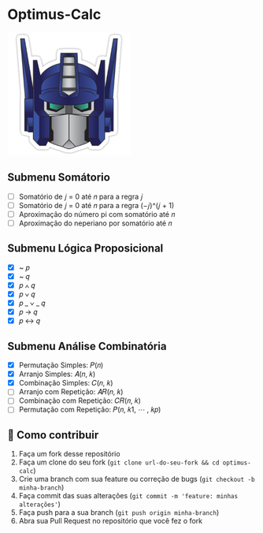 # Optimus-Calc

<img width="250px" height="250px" src="./.github/optimus-prime.png" alt="optimus-prime">

## Submenu Somátorio

- [ ] Somatório de 𝑗 = 0 até 𝑛 para a regra 𝑗
- [ ] Somatório de 𝑗 = 0 até 𝑛 para a regra (−𝑗)^(𝑗 + 1)
- [ ] Aproximação do número pi com somatório até 𝑛
- [ ] Aproximação do neperiano por somatório até 𝑛

## Submenu Lógica Proposicional

- [x] ~ 𝑝
- [x] ~ 𝑞
- [x] 𝑝 ∧ 𝑞
- [x] 𝑝 ∨ 𝑞
- [x] 𝑝 _ ∨ _ 𝑞
- [x] 𝑝 → 𝑞
- [x] 𝑝 ↔ 𝑞

## Submenu Análise Combinatória

- [x] Permutação Simples: 𝑃(𝑛)
- [x] Arranjo Simples: 𝐴(𝑛, 𝑘)
- [x] Combinação Simples: 𝐶(𝑛, 𝑘)
- [ ] Arranjo com Repetição: 𝐴𝑅(𝑛, 𝑘)
- [ ] Combinação com Repetição: 𝐶𝑅(𝑛, 𝑘)
- [ ] Permutação com Repetição: 𝑃(𝑛, 𝑘1, ⋯ , 𝑘𝑝)

## 🤔 Como contribuir

1. Faça um fork desse repositório
2. Faça um clone do seu fork (`git clone url-do-seu-fork && cd optimus-calc`)
3. Crie uma branch com sua feature ou correção de bugs (`git checkout -b minha-branch`)
4. Faça commit das suas alterações (`git commit -m 'feature: minhas alterações'`)
5. Faça push para a sua branch (`git push origin minha-branch`)
6. Abra sua Pull Request no repositório que você fez o fork

